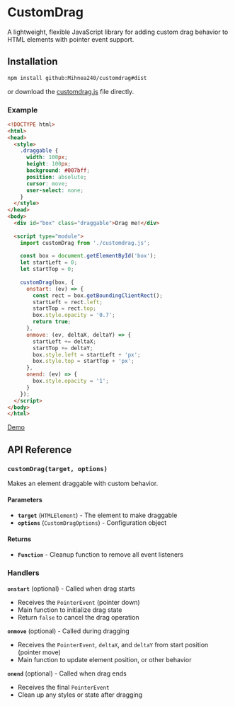 # CustomDrag

A lightweight, flexible JavaScript library for adding custom drag behavior to HTML elements with pointer event support.

## Installation

```bash
npm install github:Mihnea240/customdrag#dist
```
or download the [customdrag.js](https://raw.githubusercontent.com/Mihnea240/customdrag/main/dist/customdrag.js) file directly.

### Example

```html
<!DOCTYPE html>
<html>
<head>
  <style>
    .draggable {
      width: 100px;
      height: 100px;
      background: #007bff;
      position: absolute;
      cursor: move;
      user-select: none;
    }
  </style>
</head>
<body>
  <div id="box" class="draggable">Drag me!</div>
  
  <script type="module">
    import customDrag from './customdrag.js';
    
    const box = document.getElementById('box');
    let startLeft = 0;
    let startTop = 0;
    
    customDrag(box, {
      onstart: (ev) => {
        const rect = box.getBoundingClientRect();
        startLeft = rect.left;
        startTop = rect.top;
        box.style.opacity = '0.7';
        return true;
      },
      onmove: (ev, deltaX, deltaY) => {
		startLeft += deltaX;
		startTop += deltaY;
        box.style.left = startLeft + 'px';
        box.style.top = startTop + 'px';
      },
      onend: (ev) => {
        box.style.opacity = '1';
      }
    });
  </script>
</body>
</html>
```
[Demo](https://mihnea240.github.io/customdrag/)

## API Reference

### `customDrag(target, options)`

Makes an element draggable with custom behavior.

#### Parameters

- **`target`** (`HTMLElement`) - The element to make draggable
- **`options`** (`CustomDragOptions`) - Configuration object

#### Returns

- **`Function`** - Cleanup function to remove all event listeners

### Handlers

**`onstart`** (optional) - Called when drag starts
  - Receives the `PointerEvent` (pointer down)
  - Main function to initialize drag state
  - Return `false` to cancel the drag operation

**`onmove`** (optional) - Called during dragging
  - Receives the `PointerEvent`, `deltaX`, and `deltaY` from start position (pointer move)
  - Main function to update element position, or other behavior

**`onend`** (optional) - Called when drag ends
  - Receives the final `PointerEvent`
  - Clean up any styles or state after dragging